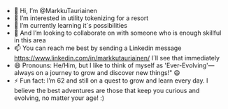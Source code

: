 - 👋 Hi, I’m @MarkkuTauriainen
- 👀 I’m interested in utility tokenizing for a resort
- 🌱 I’m currently learning it´s possibilities
- 💞️ And I’m looking to collaborate on with someone who is enough skillful in this area
- 📫 You can reach me best by sending a Linkedin message https://www.linkedin.com/in/markkutauriainen/ I´ll see that immediately 
- 😄 Pronouns: He/Him, but I like to think of myself as 'Ever-Evolving'—always on a journey to grow and discover new things!" 😄
- ⚡ Fun fact: I’m 62 and still on a quest to grow and learn every day. I believe the best adventures are those that keep you curious and evolving, no matter your age! :) 

<!---
MarkkuTauriainen/MarkkuTauriainen is a ✨ special ✨ repository because its `README.md` (this file) appears on your GitHub profile.
You can click the Preview link to take a look at your changes.
--->
